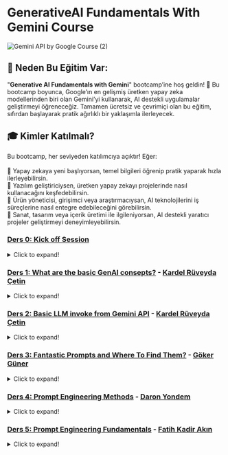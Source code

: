 # GenerativeAI Fundamentals With Gemini Course


![Gemini API by Google Course (2)](https://github.com/user-attachments/assets/a3800fae-9201-4f8d-a111-b424ad1cb135)

## 🤔 Neden Bu Eğitim Var:

"**Generative AI Fundamentals with Gemini**" bootcamp’ine hoş geldin! 🚀 Bu bootcamp boyunca, Google’ın en gelişmiş üretken yapay zeka modellerinden biri olan Gemini’yi kullanarak, AI destekli uygulamalar geliştirmeyi öğreneceğiz. Tamamen ücretsiz ve çevrimiçi olan bu eğitim, sıfırdan başlayarak pratik ağırlıklı bir yaklaşımla ilerleyecek.

## 🎓 Kimler Katılmalı?
Bu bootcamp, her seviyeden katılımcıya açıktır! Eğer: <br>
<br>
🔹 Yapay zekaya yeni başlıyorsan, temel bilgileri öğrenip pratik yaparak hızla ilerleyebilirsin. <br>
🔹 Yazılım geliştiriciysen, üretken yapay zekayı projelerinde nasıl kullanacağını keşfedebilirsin. <br>
🔹 Ürün yöneticisi, girişimci veya araştırmacıysan, AI teknolojilerini iş süreçlerine nasıl entegre edebileceğini görebilirsin. <br>
🔹 Sanat, tasarım veya içerik üretimi ile ilgileniyorsan, AI destekli yaratıcı projeler geliştirmeyi deneyimleyebilirsin. <br>

### [Ders 0: Kick off Session](https://www.youtube.com/watch?v=l5L4D3K4LgA)
<details>
<summary>Click to expand!</summary>

- [Whatsapp iletişim kanalı](https://chat.whatsapp.com/G1qSkvfs0rn3ZJPYoFCqiW)
- [DMG Data Science Awesome Reposu](https://github.com/Developer-MultiGroup/DMG-Data-Science-Awesome)

</details>

### [Ders 1: What are the basic GenAI consepts?](https://www.youtube.com/watch?v=B-tTRvuMvH8) - [Kardel Rüveyda Çetin](https://github.com/KardelRuveyda)
<details>
<summary>Click to expand!</summary>

📌 [Excalidraw Board linki](https://excalidraw.com/#json=OscvNmwivJCwDPA8-rNM0,R_ZqH-I1Bko11virdxoqTw)

📂 Datasets bulabileceğiniz kaynaklar : 
- [Hugging Face Datasets](https://huggingface.co/datasets) 
- [Kaggle Datasets](https://www.kaggle.com/datasets)

📚 Derste önerilen kaynaklar:
- 📖 [Prompting Guide](https://www.promptingguide.ai/tr)  
- 📖 [OpenAI .NET Türkçe Kitap](https://kardelruveyda.github.io/openai-dotnet-turkish-book/#/)  
- 🛠️ [BotBuilder V4 - Visual Studio Marketplace](https://marketplace.visualstudio.com/items?itemName=BotBuilder.botbuilderv4)  

👥 **Kardel Hanım'ın topluluğu:**  
- [YouTube - The Coderverse](https://www.youtube.com/@thecoderverse/)


</details>


### [Ders 2: Basic LLM invoke from Gemini API](https://www.youtube.com/watch?v=oWlaMUcOWYM) - [Kardel Rüveyda Çetin](https://github.com/KardelRuveyda)
<details>
<summary>Click to expand!</summary>

📂 **Derste kodlanan projenin reposu**  
- 🔗 [Gemini DevMultiGroup Example](https://github.com/KardelRuveyda/gemini-devmultigroup-example)  

🗝️ **Google AI Studio API Key Alma**  
- 🔗 [Google AI Studio API Key](https://aistudio.google.com/apikey)  

🤖 **Gemini ve LangChain kullanarak RAG tabanlı chatbot geliştirme**  
- 🔗 [Medium - Gemini ve LangChain ile RAG Chatbot](https://ruveydakardelcetin.medium.com/gemini-ve-langchain-kullanarak-rag-ile-chatbot-geli%C5%9Ftirme-c6b6b03ad854)  

🎯 **Reinforcement Learning Derinlemesine Analiz**  
- 🔗 [Medium - Reinforcement Learning Analizi](https://ruveydakardelcetin.medium.com/reinforcement-learningin-derinlemesine-analizi-%C3%B6d%C3%BCllerle-dolu-%C3%B6%C4%9Frenme-maceras%C4%B1-20c2a46a1c76)  

⚖️ **Chatbot geliştirme: .NET vs LangChain karşılaştırması**  
- 🔗 [SpeakerDeck - .NET vs LangChain](https://speakerdeck.com/kardelruveyda/try-both-and-choose-your-side-chatbot-development-with-net-vs-langchain?slide=20)  

🔎 **Tavily Search entegrasyonu ile bilgi erişimi**  
- 🔗 [LangChain - Tavily Search Entegrasyonu](https://python.langchain.com/docs/integrations/tools/tavily_search/)  

🔗 **Google Gemini API ve LangChain entegrasyonu**  
- 🔗 [Google Gemini API Docs](https://ai.google.dev/gemini-api/docs?hl=tr)  

🧠 **ReAct Tekniği ile gelişmiş prompt mühendisliği**  
- 🔗 [Prompting Guide - ReAct Tekniği](https://www.promptingguide.ai/techniques/react)  

📜 **Transformer makalesi**  
- 🔗 [Attention is All You Need (Arxiv)](https://arxiv.org/pdf/1706.03762)  



</details>


### [Ders 3: Fantastic Prompts and Where To Find Them?](https://www.youtube.com/watch?v=jZbjJo8YxQg) - [Göker Güner](https://github.com/gokerguner)
<details>
<summary>Click to expand!</summary>

🎭 **Derste kullanılan kaynakların reposu**  
- 🔗 [Fantastic Prompts & Where to Find Them](https://github.com/gokerguner/devmultigroup-gemini-bootcamp)  
  *Youtube kanalımızda gerçekleştirdiğimiz canlı yayında gösterdiğim kodların reposu*  

📊 **Speaker Deck Sunum**  
- 🔗 [Speaker Deck Sunum](https://speakerdeck.com/gokerguner/fantastic-prompts-and-where-to-find-them)  
  *Sunum Linki*  

📂 **Google AI Studio Prompt Galerisi**  
- 🔗 [Google AI Studio Prompt Galerisi](https://aistudio.google.com/gallery)  
  *AI Studio üzerinde kullanabileceğiniz örnek promptların yer aldığı bölüm*  

🛠️ **PromptPerfect**  
- 🔗 [PromptPerfect](https://promptperfect.jina.ai/interactive)  
  *Promptlarınızı daha düzgün yazmanıza olanak tanıyan bir yardımcı araç*  

📜 **Google Developers Prompt Engineering Guide**  
- 🔗 [Google Developers Prompt Engineering Guide](https://developers.google.com/machine-learning/resources/prompt-eng)  
  *Google'ın Developerlar için hazırladığı Prompt Engineering dokümanı*  

☁️ **Google Cloud Prompt Engineering Guide**  
- 🔗 [Google Cloud Prompt Engineering Guide](https://cloud.google.com/discover/what-is-prompt-engineering?hl=tr)  
  *Google Cloud'un Prompt Engineering dokümanı*  

🧠 **Google Vertex AI Prompt Design Guide**  
- 🔗 [Google Vertex AI Prompt Design Guide](https://cloud.google.com/vertex-ai/generative-ai/docs/learn/prompts/introduction-prompt-design)  
  *Google'ın Uçtan Uca Cloud ML Platformu Vertex AI'ın Prompt dokümanı*  

🎯 **Open AI Prompt Engineering Best Practices**  
- 🔗 [Open AI Prompt Engineering Best Practices](https://help.openai.com/en/articles/10032626-prompt-engineering-best-practices-for-chatgpt)  
  *Open AI'ın Prompt Engineering Dokümanı*  

🌀 **Claude Unclear Prompt Example Artifact**  
- 🔗 [Claude Unclear Prompt Example Artifact](https://claude.site/artifacts/c85e8b54-028a-4c13-89c5-5c915ec3e4e2)  
  *Altıgen İçinde Dönen Top (Yerçekimsiz)*  

⚖️ **Claude Clear Prompt Example Artifact**  
- 🔗 [Claude Clear Prompt Example Artifact](https://claude.site/artifacts/92e1552b-9256-4164-acc6-5c0c70479e96)  
  *Altıgen İçinde Dönen Top (Yerçekimi ve Sürtünme Dahil)*  

📌 **Claude SaaS Main Page Artifact**  
- 🔗 [Claude SaaS Main Page Artifact](https://claude.site/artifacts/a17acb45-5ffc-4a57-8cf4-34a65dbd41a5)  
  *SaaS ürünü Ana Sayfa Örneği*  

🤖 **Open AI Prompt Examples**  
- 🔗 [Open AI Prompt Examples](https://platform.openai.com/docs/examples)  
  *Open AI Örnek Promptlar*  

🔎 **Open AI Prompt Techniques for Reasoning Models**  
- 🔗 [Open AI Prompt Techniques for Reasoning Models](https://platform.openai.com/docs/guides/reasoning-best-practices#how-to-prompt-reasoning-models-effectively)  
  *Open AI'dan Reasoning Modelleri için Prompt Engineering Kılavuzu*  

📝 **Artifact Examples From Claude**  
- 🔗 [Artifact Examples From Claude](https://madewithclaude.com/)  
  *Claude'dan Örnek Promptlar ve Çıktıları*  

🆓 **Free For Developers**  
- 🔗 [Free For Developers](https://free-for.dev/#/)  
  *Tamamen veya Kısmen Ücretsiz API, Yazılım Araçları vb. binlerce kaynağın olduğu bir developer platformu*  

📂 **Anthropic Prompt Engineering Examples**  
- 🔗 [Anthropic Prompt Engineering Examples](https://github.com/anthropics/courses/tree/b4f26aedef55e06ad5eead5de83985249d1fab2f/prompt_engineering_interactive_tutorial/Anthropic%201P)  
  *Anthropic Prompt Engineering Örnekleri Github Reposu*  

🚀 **Cursor.New**  
- 🔗 [Cursor.New](https://www.cursor.new/project)  
  *Bir Türk geliştirici tarafından yapılan, projeleriniz için Cursor Rules oluşturmada size rehberlik edecek bir yardımcı araç*  


</details>

### [Ders 4: Prompt Engineering Methods](https://www.youtube.com/watch?v=-lLNMt_JU_4) - [Daron Yondem](https://github.com/daronyondem)
<details>
<summary>Click to expand!</summary>




</details>


### [Ders 5: Prompt Engineering Fundamentals](https://www.youtube.com/watch?v=OSSe1fzhXnw) - [Fatih Kadir Akın](https://github.com/f)
<details>
<summary>Click to expand!</summary>




</details>
